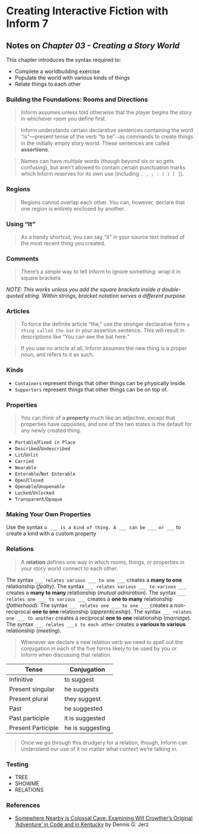 # Creating Interactive Fiction with Inform 7

## Notes on _Chapter 03 - Creating a Story World_

This chapter introduces the syntax required to:

* Complete a worldbuilding exercise
* Populate the world with various kinds of things
* Relate things to each other

### Building the Foundations: Rooms and Directions

> Inform assumes unless told otherwise that the player begins the story in whichever room you define first.

> Inform understands certain declarative sentences containing the word “is”—present tense of the verb “to be”⏤as commands to create things in the initially empty story world. These sentences are called **assertions**.

> Names can have multiple words (though beyond six or so gets confusing), but aren’t allowed to contain certain punctuation marks which Inform reserves for its own use (including `. , ; : ( ) [ ]`).

### Regions

> Regions cannot overlap each other. You can, however, declare that one region is entirely enclosed by another.

### Using “It”

> As a handy shortcut, you can say “it” in your source text instead of the most recent thing you created.

### Comments

> There’s a simple way to tell Inform to ignore something: wrap it in square brackets.

_NOTE: This works unless you add the square brackets inside a double-quoted string. Within strings, bracket notation serves a different purpose._

### Articles

> To force the definite article “the,” use the stronger declarative form `a thing called the bat` in your assertion sentence. This will result in descriptions like “You can see the bat here.”

> If you use no article at all, Inform assumes the new thing is a proper noun, and refers to it as such.

### Kinds

* `Containers` represent things that other things can be physically inside.
* `Supporters` represent things that other things can be on top of.

### Properties

> You can think of a **property** much like an adjective, except that properties have opposites, and one of the two states is the default for any newly created thing.

* `Portable`/`Fixed in Place`
* `Described`/`Undescribed`
* `Lit`/`Unlit`
* `Carried`
* `Wearable`
* `Enterable`/`Not Enterable`
* `Open`/`Closed`
* `Openable`/`Unopenable`
* `Locked`/`Unlocked`
* `Transparent`/`Opaque`

### Making Your Own Properties

Use the syntax `a ___ is a kind of thing. A ___ can be ___ or ___` to create a kind with a custom property


### Relations

> A **relation** defines one way in which rooms, things, or properties in your story world connect to each other.

The syntax `___ relates various ___ to one ___` creates a **many to one** relationship (_fealty_).
The syntax `___ relates various ___ to various ___` creates a **many to many** relationship (_mutual admiration_).
The syntax `___ relates one ___ to various ___` creates a **one to many** relationship (_fatherhood_).
The syntax `___ relates one ___ to one ___` creates a non-reciprocal **one to one** relationship (_apprenticeship_).
The syntax `___ relates one ___ to another` creates a reciprocal **one to one** relationship (_marriage_).
The syntax `___ relates ___s to each other` creates a **various to various** relationship (_meeting_).


> Whenever we declare a new relation verb we need to spell out the conjugation in each of the five forms likely to be used by you or Inform when discussing that relation.

| Tense              | Conjugation      |
| ----------         | -----------      |
| Infinitive         | to suggest       |
| Present singular   | he suggests      |
| Present plural     | they suggest     |
| Past               | he suggested     |
| Past participle    | it is suggested  |
| Present Participle | he is suggesting |

> Once we go through this drudgery for a relation, though, Inform can understand our use of it no matter what context we’re talking in.


### Testing

* TREE
* SHOWME
* RELATIONS

### References

* [Somewhere Nearby is Colossal Cave: Examining Will Crowther’s Original ‘Adventure’ in Code and in Kentucky](http://www.digitalhumanities.org/dhq/vol/1/2/000009/000009.html) by Dennis G. Jerz
